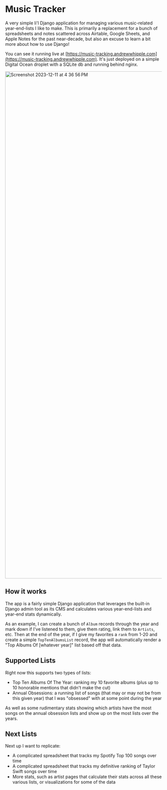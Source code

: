 # Music Tracker

A very simple li'l Django application for managing various music-related year-end-lists I like to make. This is primarily a replacement for a bunch of spreadsheets and notes scattered across Airtable, Google Sheets, and Apple Notes for the past near-decade, but also an excuse to learn a bit more about how to use Django!

You can see it running live at [https://music-tracking.andrewwhipple.com](https://music-tracking.andrewwhipple.com). It's just deployed on a simple Digital Ocean droplet with a SQLite db and running behind nginx.

<img width="1629" alt="Screenshot 2023-12-11 at 4 36 56 PM" src="https://github.com/andrewwhipple/music-tracker/assets/80973139/25efac28-de48-4049-afe7-8f2c35fb13fe">

## How it works

The app is a fairly simple Django application that leverages the built-in Django admin tool as its CMS and calculates various year-end-lists and year-end stats dynamically. 

As an example, I can create a bunch of `Album` records through the year and mark down if I've listened to them, give them rating, link them to `Artists`, etc. Then at the end of the year, if I give my favorites a `rank` from 1-20 and create a simple `TopTenAlbumsList` record, the app will automatically render a "Top Albums Of [whatever year]" list based off that data. 

## Supported Lists

Right now this supports two types of lists:

* Top Ten Albums Of The Year: ranking my 10 favorite albums (plus up to 10 honorable mentions that didn't make the cut)
* Annual Obsessions: a running list of songs (that may or may not be from this given year) that I was "obsessed" with at some point during the year

As well as some rudimentary stats showing which artists have the most songs on the annual obsession lists and show up on the most lists over the years. 

## Next Lists

Next up I want to replicate:

* A complicated spreadsheet that tracks my Spotify Top 100 songs over time
* A complicated spreadsheet that tracks my definitive ranking of Taylor Swift songs over time
* More stats, such as artist pages that calculate their stats across all these various lists, or visualizations for some of the data
